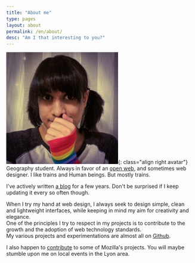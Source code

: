 ```yaml
---
title: "About me"
type: pages
layout: about
permalink: /en/about/
desc: "Am I that interesting to you?"
---
```

![My proud look. Or something like that.](/images/layout/logos/pride-look-v2-300px.png){: class="align right avatar"}
Geography student. Always in favor of an [open web](https://www.mozilla.org/en-US/about/manifesto/), and sometimes web designer. I like trains and Human beings. But mostly trains.

I've actively written [a blog](/en/archive) for a few years. Don't be surprised if I keep updating it every so often though.

When I try my hand at web design, I always seek to design simple, clean and lightweight interfaces, while keeping in mind my aim for creativity and elegance.  
One of the principles I try to respect in my projects is to contribute to the growth and the adoption of web technology standards.  
My various projects and experimentations are almost all on [Github](https://github.com/Nildeala).

I also happen to [contribute](https://mozillians.org/en-US/u/Nildeala/) to some of Mozilla's projects. You will maybe stumble upon me on local events in the Lyon area.
